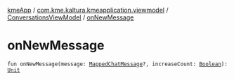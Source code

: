 [kmeApp](../../index.md) / [com.kme.kaltura.kmeapplication.viewmodel](../index.md) / [ConversationsViewModel](index.md) / [onNewMessage](./on-new-message.md)

# onNewMessage

`fun onNewMessage(message: `[`MappedChatMessage`](../../com.kme.kaltura.kmeapplication.data/-mapped-chat-message/index.md)`?, increaseCount: `[`Boolean`](https://kotlinlang.org/api/latest/jvm/stdlib/kotlin/-boolean/index.html)`): `[`Unit`](https://kotlinlang.org/api/latest/jvm/stdlib/kotlin/-unit/index.html)